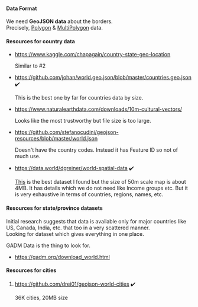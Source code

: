 #### Data Format

We need **GeoJSON data** about the borders.  
Precisely, [Polygon](https://tools.ietf.org/html/rfc7946#section-3.1.6) & [MultiPolygon](https://tools.ietf.org/html/rfc7946#appendix-A.4) data.

#### Resources for country data

- https://www.kaggle.com/chapagain/country-state-geo-location 

  Similar to #2

- https://github.com/johan/world.geo.json/blob/master/countries.geo.json :heavy_check_mark:

  This is the best one by far for countries data by size.

- https://www.naturalearthdata.com/downloads/10m-cultural-vectors/  

  Looks like the most trustworthy but file size is too large.

- https://github.com/stefanocudini/geojson-resources/blob/master/world.json

  Doesn't have the country codes. Instead it has Feature ID so not of much use.

- https://data.world/dgreiner/world-spatial-data :heavy_check_mark:

  [This](https://data.world/dgreiner/world-spatial-data/file/ne_50m_admin_0_countries.geojson) is the best dataset I found but the size of 50m scale map is about 4MB. It has details which we do not need like Income groups etc. But it is very exhaustive in terms of countries, regions, names, etc.
  
#### Resources for state/province datasets

 Initial research suggests that data is available only for major countries like US, Canada, India, etc. that too in a very scattered manner.  
 Looking for dataset which gives everything in one place.
 
 GADM Data is the thing to look for.
 
 - https://gadm.org/download_world.html
 
#### Resources for cities

1. https://github.com/drei01/geojson-world-cities :heavy_check_mark:

   36K cities, 20MB size
